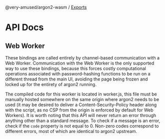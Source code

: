 @very-amused/argon2-wasm / [Exports](modules.md)

# API Docs

## Web Worker
These bindings are called entirely by channel-based communication with a Web Worker. Communication with the Web Worker is the only supported way to use these bindings, because this forces costly computational operations associated with password-hashing functions to be run on a different thread from the main UI, avoiding the page being frozen and locked up for the entirety of argon2 running.

The compiled code for this worker is located in worker.js, this file must be manually hosted somewhere on the same origin where argon2 needs to be used (it may be desired to deliver a Content-Security-Policy header along with the script, as no CSP from the origin is enforced by default for Web Workers). It is worth noting that this API will never return an error through anything other than a standard message. To check if a message is an error, check if the `code` property is not equal to 0. Non-zero codes correspond to different errors, most of which are identical to argon2 upstream.
